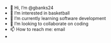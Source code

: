 - 👋 Hi, I’m @gbanks24
- 👀 I’m interested in basketball
- 🌱 I’m currently learning software development
- 💞️ I’m looking to collaborate on coding
- 📫 How to reach me: email
-

<!---
gbanks24/gbanks24 is a ✨ special ✨ repository because its `README.md` (this file) appears on your GitHub profile.
You can click the Preview link to take a look at your changes.
--->

